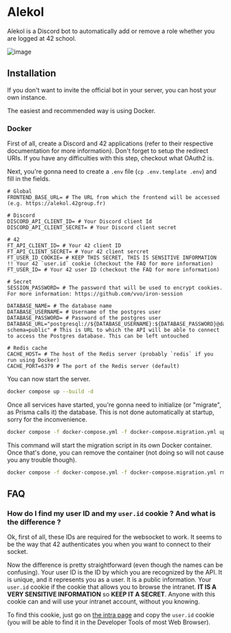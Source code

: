 # Alekol

Alekol is a Discord bot to automatically add or remove a role whether you are logged at 42 school.

![image](https://user-images.githubusercontent.com/76964081/163008574-42fdb83b-082a-4c3f-9572-27dbb4ad9842.png)

## Installation

If you don't want to invite the official bot in your server, you can host your own instance.

The easiest and recommended way is using Docker.

### Docker

First of all, create a Discord and 42 applications (refer to their respective documentation for more information). Don't forget to setup the redirect URIs. If you have any difficulties with this step, checkout what OAuth2 is.

Next, you're gonna need to create a `.env` file (`cp .env.template .env`) and fill in the fields.

```
# Global
FRONTEND_BASE_URL= # The URL from which the frontend will be accessed (e.g. https://alekol.42group.fr)

# Discord
DISCORD_API_CLIENT_ID= # Your Discord client Id
DISCORD_API_CLIENT_SECRET= # Your Discord client secret

# 42
FT_API_CLIENT_ID= # Your 42 client ID
FT_API_CLIENT_SECRET= # Your 42 client sercret
FT_USER_ID_COOKIE= # KEEP THIS SECRET, THIS IS SENSITIVE INFORMATION !! Your 42 `user.id` cookie (checkout the FAQ for more information)
FT_USER_ID= # Your 42 user ID (checkout the FAQ for more information)

# Secret
SESSION_PASSWORD= # The password that will be used to encrypt cookies. For more information: https://github.com/vvo/iron-session

DATABASE_NAME= # The database name
DATABASE_USERNAME= # Username of the postgres user
DATABASE_PASSWORD= # Password of the postgres user
DATABASE_URL="postgresql://${DATABASE_USERNAME}:${DATABASE_PASSWORD}@database:5432/${DATABASE_NAME}?schema=public" # This is URL to which the API will be able to connect to access the Postgres database. This can be left untouched

# Redis cache
CACHE_HOST= # The host of the Redis server (probably `redis` if you run using Docker)
CACHE_PORT=6379 # The port of the Redis server (default)
```

You can now start the server.

```sh
docker compose up --build -d
```

Once all services have started, you're gonna need to initialize (or "migrate", as Prisma calls it) the database. This is not done automatically at startup, sorry for the inconvenience.

```sh
docker compose -f docker-compose.yml -f docker-compose.migration.yml up --build prisma-migrate
```

This command will start the migration script in its own Docker container. Once that's done, you can remove the container (not doing so will not cause you any trouble though).

```sh
docker compose -f docker-compose.yml -f docker-compose.migration.yml rm prisma-migrate
```

## FAQ

### How do I find my user ID and my `user.id` cookie ? And what is the difference ?

Ok, first of all, these IDs are required for the websocket to work. It seems to be the way that 42 authenticates you when you want to connect to their socket.

Now the difference is pretty straightforward (even though the names can be confusing). Your user ID is the ID by which you are recognized by the API. It is unique, and it represents you as a user. It is a public information. Your `user.id` cookie if the cookie that allows you to browse the intranet. **IT IS A VERY SENSITIVE INFORMATION** so **KEEP IT A SECRET**. Anyone with this cookie can and will use your intranet account, without you knowing.

To find this cookie, just go on [the intra page](https://profile.intra.42.fr) and copy the `user.id` cookie (you will be able to find it in the Developer Tools of most Web Browser).
